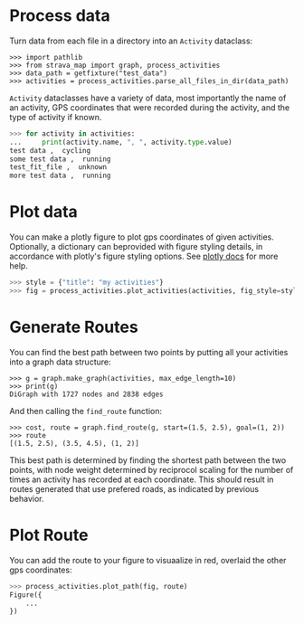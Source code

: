 # Process data

Turn data from each file in a directory into an `Activity` dataclass:

```
>>> import pathlib
>>> from strava_map import graph, process_activities
>>> data_path = getfixture("test_data")
>>> activities = process_activities.parse_all_files_in_dir(data_path)

```

`Activity` dataclasses have a variety of data, most importantly the name of an activity, GPS coordinates that were recorded during the activity, and the type of activity if known. 

```python
>>> for activity in activities:
...     print(activity.name, ", ", activity.type.value)
test data ,  cycling
some test data ,  running
test_fit_file ,  unknown
more test data ,  running

```

# Plot data

You can make a plotly figure to plot gps coordinates of given activities. Optionally, a dictionary can beprovided with figure styling details, in accordance with plotly's figure styling options. See [plotly docs](https://plotly.com/python/styling-plotly-express/) for more help.

```python
>>> style = {"title": "my activities"}
>>> fig = process_activities.plot_activities(activities, fig_style=style)

```

# Generate Routes

You can find the best path between two points by putting all your activities into a graph data structure:

```
>>> g = graph.make_graph(activities, max_edge_length=10)
>>> print(g)
DiGraph with 1727 nodes and 2838 edges

```

And then calling the `find_route` function:

```
>>> cost, route = graph.find_route(g, start=(1.5, 2.5), goal=(1, 2))
>>> route
[(1.5, 2.5), (3.5, 4.5), (1, 2)]

```

This best path is determined by finding the shortest path between the two points, with node weight determined by reciprocol scaling for the number of times an activity has recorded at each coordinate. This should result in routes generated that use prefered roads, as indicated by previous behavior.

# Plot Route

You can add the route to your figure to visuaalize in red, overlaid the other gps coordinates:

```python
>>> process_activities.plot_path(fig, route)
Figure({
    ...
})

```
